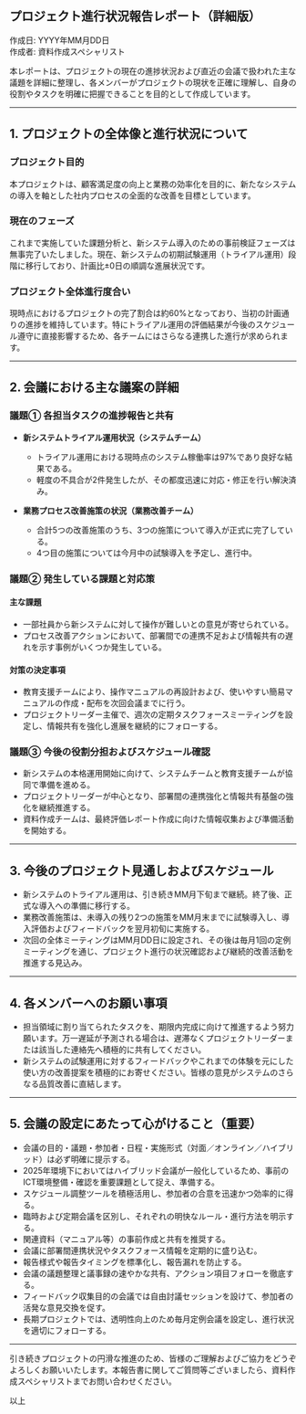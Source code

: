 ## プロジェクト進行状況報告レポート（詳細版）

作成日: YYYY年MM月DD日  
作成者: 資料作成スペシャリスト  

本レポートは、プロジェクトの現在の進捗状況および直近の会議で扱われた主な議題を詳細に整理し、各メンバーがプロジェクトの現状を正確に理解し、自身の役割やタスクを明確に把握できることを目的として作成しています。

---

## 1. プロジェクトの全体像と進行状況について

### プロジェクト目的
本プロジェクトは、顧客満足度の向上と業務の効率化を目的に、新たなシステムの導入を軸とした社内プロセスの全面的な改善を目標としています。

### 現在のフェーズ
これまで実施していた課題分析と、新システム導入のための事前検証フェーズは無事完了いたしました。現在、新システムの初期試験運用（トライアル運用）段階に移行しており、計画比±0日の順調な進展状況です。

### プロジェクト全体進行度合い
現時点におけるプロジェクトの完了割合は約60%となっており、当初の計画通りの進捗を維持しています。特にトライアル運用の評価結果が今後のスケジュール遵守に直接影響するため、各チームにはさらなる連携した進行が求められます。

---

## 2. 会議における主な議案の詳細

### 議題① 各担当タスクの進捗報告と共有

- **新システムトライアル運用状況（システムチーム）**
    - トライアル運用における現時点のシステム稼働率は97%であり良好な結果である。
    - 軽度の不具合が2件発生したが、その都度迅速に対応・修正を行い解決済み。

- **業務プロセス改善施策の状況（業務改善チーム）**
    - 合計5つの改善施策のうち、3つの施策について導入が正式に完了している。
    - 4つ目の施策については今月中の試験導入を予定し、進行中。

### 議題② 発生している課題と対応策

#### 主な課題
- 一部社員から新システムに対して操作が難しいとの意見が寄せられている。
- プロセス改善アクションにおいて、部署間での連携不足および情報共有の遅れを示す事例がいくつか発生している。

#### 対策の決定事項
- 教育支援チームにより、操作マニュアルの再設計および、使いやすい簡易マニュアルの作成・配布を次回会議までに行う。
- プロジェクトリーダー主催で、週次の定期タスクフォースミーティングを設定し、情報共有を強化し進展を継続的にフォローする。

### 議題③ 今後の役割分担およびスケジュール確認

- 新システムの本格運用開始に向けて、システムチームと教育支援チームが協同で準備を進める。
- プロジェクトリーダーが中心となり、部署間の連携強化と情報共有基盤の強化を継続推進する。
- 資料作成チームは、最終評価レポート作成に向けた情報収集および準備活動を開始する。

---

## 3. 今後のプロジェクト見通しおよびスケジュール

- 新システムのトライアル運用は、引き続きMM月下旬まで継続。終了後、正式な導入への準備に移行する。
- 業務改善施策は、未導入の残り2つの施策をMM月末までに試験導入し、導入評価およびフィードバックを翌月初旬に実施する。
- 次回の全体ミーティングはMM月DD日に設定され、その後は毎月1回の定例ミーティングを通じ、プロジェクト進行の状況確認および継続的改善活動を推進する見込み。

---

## 4. 各メンバーへのお願い事項

- 担当領域に割り当てられたタスクを、期限内完成に向けて推進するよう努力願います。万一遅延が予測される場合は、遅滞なくプロジェクトリーダーまたは該当した連絡先へ積極的に共有してください。
- 新システムの試験運用に対するフィードバックやこれまでの体験を元にした使い方の改善提案を積極的にお寄せください。皆様の意見がシステムのさらなる品質改善に直結します。

---

## 5. 会議の設定にあたって心がけること（重要）

- 会議の目的・議題・参加者・日程・実施形式（対面／オンライン／ハイブリッド）は必ず明確に提示する。
- 2025年環境下においてはハイブリッド会議が一般化しているため、事前のICT環境整備・確認を重要課題として捉え、準備する。
- スケジュール調整ツールを積極活用し、参加者の合意を迅速かつ効率的に得る。
- 臨時および定期会議を区別し、それぞれの明快なルール・進行方法を明示する。
- 関連資料（マニュアル等）の事前作成と共有を推奨する。
- 会議に部署間連携状況やタスクフォース情報を定期的に盛り込む。
- 報告様式や報告タイミングを標準化し、報告漏れを防止する。
- 会議の議題整理と議事録の速やかな共有、アクション項目フォローを徹底する。
- フィードバック収集目的の会議では自由討議セッションを設けて、参加者の活発な意見交換を促す。
- 長期プロジェクトでは、透明性向上のため毎月定例会議を設定し、進行状況を適切にフォローする。

---

引き続きプロジェクトの円滑な推進のため、皆様のご理解およびご協力をどうぞよろしくお願いいたします。本報告書に関してご質問等ございましたら、資料作成スペシャリストまでお問い合わせください。

以上